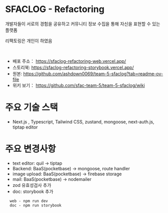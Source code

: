 # SFACLOG - Refactoring

개발자들이 서로의 경험을 공유하고 커뮤니티 정보 수집을 통해 자신을 표현할 수 있는 플랫폼

리팩토링은 개인이 하였음

<br />

- 배포 주소： https://sfaclog-refactoring-web.vercel.app/  
- 스토리북: https://sfaclog-refactoring-storybook.vercel.app/
- 원본: https://github.com/ashdown0069/team-5-sfaclog?tab=readme-ov-file
- 위키 보기： https://github.com/sfac-team-5/team-5-sfaclog/wiki

# 주요 기술 스택

- Next.js , Typescript, Tailwind CSS, zustand, mongoose, next-auth.js, tiptap editor

# 주요 변경사항

- text editor: quil -> tiptap
- Backend: BaaS(pocketbase) -> mongoose, route handler
- image upload: BaaS(pocketbase) -> firebase storage
- mail: BaaS(pocketbase) -> nodemailer
- zod 유효성검사 추가
- doc: storybook 추가

```
  web - npm run dev
  doc - npm run storybook
```
